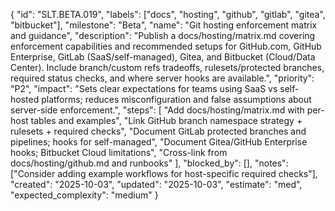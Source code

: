 {
  "id": "SLT.BETA.019",
  "labels": ["docs", "hosting", "github", "gitlab", "gitea", "bitbucket"],
  "milestone": "Beta",
  "name": "Git hosting enforcement matrix and guidance",
  "description": "Publish a docs/hosting/matrix.md covering enforcement capabilities and recommended setups for GitHub.com, GitHub Enterprise, GitLab (SaaS/self-managed), Gitea, and Bitbucket (Cloud/Data Center). Include branch/custom refs tradeoffs, rulesets/protected branches, required status checks, and where server hooks are available.",
  "priority": "P2",
  "impact": "Sets clear expectations for teams using SaaS vs self-hosted platforms; reduces misconfiguration and false assumptions about server-side enforcement.",
  "steps": [
    "Add docs/hosting/matrix.md with per-host tables and examples",
    "Link GitHub branch namespace strategy + rulesets + required checks",
    "Document GitLab protected branches and pipelines; hooks for self-managed",
    "Document Gitea/GitHub Enterprise hooks; Bitbucket Cloud limitations",
    "Cross-link from docs/hosting/github.md and runbooks"
  ],
  "blocked_by": [],
  "notes": ["Consider adding example workflows for host-specific required checks"],
  "created": "2025-10-03",
  "updated": "2025-10-03",
  "estimate": "med",
  "expected_complexity": "medium"
}

